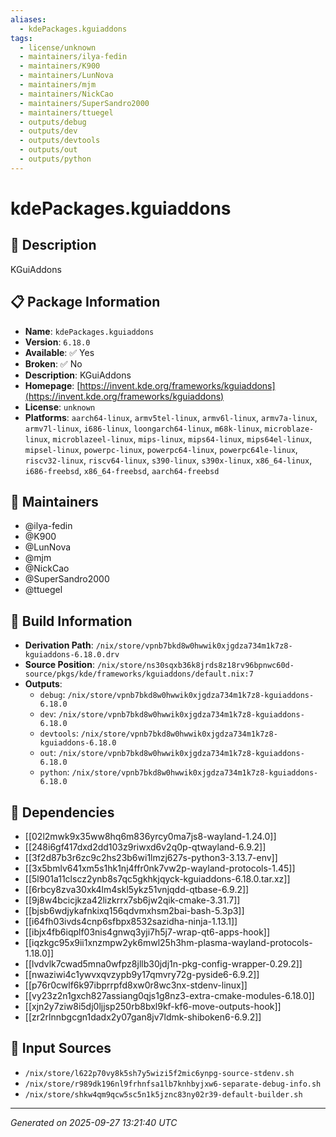 ```yaml
---
aliases:
  - kdePackages.kguiaddons
tags:
  - license/unknown
  - maintainers/ilya-fedin
  - maintainers/K900
  - maintainers/LunNova
  - maintainers/mjm
  - maintainers/NickCao
  - maintainers/SuperSandro2000
  - maintainers/ttuegel
  - outputs/debug
  - outputs/dev
  - outputs/devtools
  - outputs/out
  - outputs/python
---
```


# kdePackages.kguiaddons

## 📝 Description

KGuiAddons

## 📋 Package Information

- **Name**: `kdePackages.kguiaddons`
- **Version**: `6.18.0`
- **Available**: ✅ Yes
- **Broken**: ✅ No
- **Description**: KGuiAddons
- **Homepage**: [https://invent.kde.org/frameworks/kguiaddons](https://invent.kde.org/frameworks/kguiaddons)
- **License**: `unknown`
- **Platforms**: `aarch64-linux`, `armv5tel-linux`, `armv6l-linux`, `armv7a-linux`, `armv7l-linux`, `i686-linux`, `loongarch64-linux`, `m68k-linux`, `microblaze-linux`, `microblazeel-linux`, `mips-linux`, `mips64-linux`, `mips64el-linux`, `mipsel-linux`, `powerpc-linux`, `powerpc64-linux`, `powerpc64le-linux`, `riscv32-linux`, `riscv64-linux`, `s390-linux`, `s390x-linux`, `x86_64-linux`, `i686-freebsd`, `x86_64-freebsd`, `aarch64-freebsd`
## 👥 Maintainers

- @ilya-fedin
- @K900
- @LunNova
- @mjm
- @NickCao
- @SuperSandro2000
- @ttuegel


## 🔧 Build Information

- **Derivation Path**: `/nix/store/vpnb7bkd8w0hwwik0xjgdza734m1k7z8-kguiaddons-6.18.0.drv`
- **Source Position**: `/nix/store/ns30sqxb36k8jrds8z18rv96bpnwc60d-source/pkgs/kde/frameworks/kguiaddons/default.nix:7`
- **Outputs**:
  - `debug`:  `/nix/store/vpnb7bkd8w0hwwik0xjgdza734m1k7z8-kguiaddons-6.18.0`
  - `dev`:  `/nix/store/vpnb7bkd8w0hwwik0xjgdza734m1k7z8-kguiaddons-6.18.0`
  - `devtools`:  `/nix/store/vpnb7bkd8w0hwwik0xjgdza734m1k7z8-kguiaddons-6.18.0`
  - `out`:  `/nix/store/vpnb7bkd8w0hwwik0xjgdza734m1k7z8-kguiaddons-6.18.0`
  - `python`:  `/nix/store/vpnb7bkd8w0hwwik0xjgdza734m1k7z8-kguiaddons-6.18.0`

## 🔗 Dependencies

- [[02l2mwk9x35ww8hq6m836yrcy0ma7js8-wayland-1.24.0]]
- [[248i6gf417dxd2dd103z9riwxd6v2q0p-qtwayland-6.9.2]]
- [[3f2d87b3r6zc9c2hs23b6wi1lmzj627s-python3-3.13.7-env]]
- [[3x5bmlv641xm5s1hk1nj4ffr0nk7vw2p-wayland-protocols-1.45]]
- [[5l901a11clscz2ynb8s7qc5gkhkjqyck-kguiaddons-6.18.0.tar.xz]]
- [[6rbcy8zva30xk4lm4skl5ykz51vnjqdd-qtbase-6.9.2]]
- [[9j8w4bcicjkza42lizkrrx7sb6jw2qik-cmake-3.31.7]]
- [[bjsb6wdjykafnkixq156qdvmxhsm2bai-bash-5.3p3]]
- [[i64fh03ivds4cnp6sfbpx8532sazidha-ninja-1.13.1]]
- [[ibjx4fb6iqplf03nis4gnwq3yji7h5j7-wrap-qt6-apps-hook]]
- [[iqzkgc95x9ii1xnzmpw2yk6mwl25h3hm-plasma-wayland-protocols-1.18.0]]
- [[lvdvlk7cwad5mna0wfpz8jllb30jdj1n-pkg-config-wrapper-0.29.2]]
- [[nwaziwi4c1ywvxqvzypb9y17qmvry72g-pyside6-6.9.2]]
- [[p76r0cwlf6k97ibprrpfd8xw0r8wc3nx-stdenv-linux]]
- [[vy23z2n1gxch827assiang0qjs1g8nz3-extra-cmake-modules-6.18.0]]
- [[xjn2y7ziw8i5dj0ljjsp250rb8bxl9kf-kf6-move-outputs-hook]]
- [[zr2rlnnbgcgn1dadx2y07gan8jv7ldmk-shiboken6-6.9.2]]

## 📁 Input Sources

- `/nix/store/l622p70vy8k5sh7y5wizi5f2mic6ynpg-source-stdenv.sh`
- `/nix/store/r989dk196nl9frhnfsa1lb7knhbyjxw6-separate-debug-info.sh`
- `/nix/store/shkw4qm9qcw5sc5n1k5jznc83ny02r39-default-builder.sh`

---
*Generated on 2025-09-27 13:21:40 UTC*
